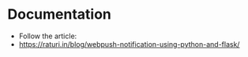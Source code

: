 # Documentation

* Follow the article:
* https://raturi.in/blog/webpush-notification-using-python-and-flask/
